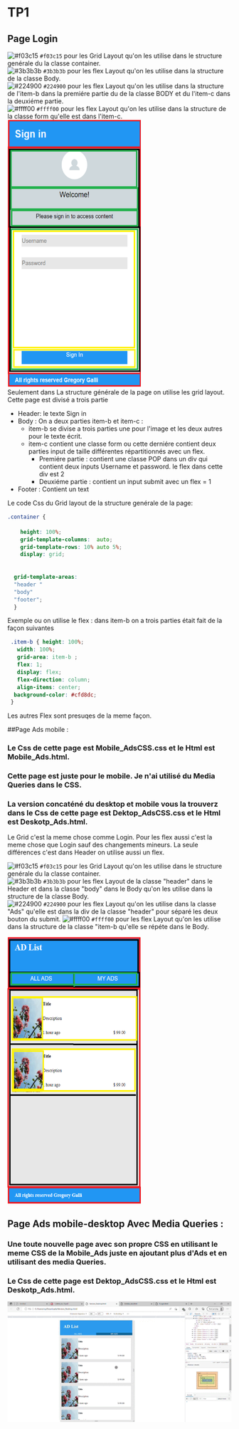 # TP1

## Page Login

![#f03c15](https://via.placeholder.com/15/f03c15/f03c15.png) `#f03c15` pour les Grid Layout qu'on les utilise dans le structure genérale du la classe container.  
![#3b3b3b](https://via.placeholder.com/15/3b3b3b/3b3b3b.png) `#3b3b3b` pour les flex Layout qu'on les utilise dans la structure de la classe Body.  
![#224900](https://via.placeholder.com/15/224900/224900.png) `#224900` pour les flex Layout qu'on les utilise dans la structure de l'item-b dans la premiére partie du de la classe BODY et du l'item-c dans la deuxiéme partie.  
![#ffff00](https://via.placeholder.com/15/ffff00/ffff00.png) `#ffff00` pour les flex Layout qu'on les utilise dans la structure de la classe form qu'elle est dans l'item-c.  
<img src="https://github.com/Master-2-MIAGE-MBDS/web-integration-responsive-design-MatallahMouncif/blob/main/Capture/FLogin.png"  title="Login" width=300px height=600px>  
Seulement dans La structure générale de la page on utilise les grid layout. Cette page est divisé a trois partie 
- Header: le texte Sign in  
- Body : On a deux parties item-b et item-c :
   - item-b se divise a trois parties une pour l'image et les deux autres pour le texte écrit.
   - item-c contient une classe form ou cette derniére contient deux parties input de taille différentes répartitionnés avec un flex. 
        - Premiére partie : contient une classe POP dans un div qui contient deux inputs Username et password. le flex dans cette div est 2
        - Deuxiéme partie : contient un input submit avec un flex = 1
 - Footer : Contient un text


Le code Css du Grid layout de la structure genérale de la page: 
      
```css
.container {
    
    height: 100%;
    grid-template-columns:  auto;
    grid-template-rows: 10% auto 5%;
    display: grid;
  
  
  grid-template-areas:
  "header "
  "body"
  "footer";
  }
  ```
  
 Exemple ou on utilise le flex : dans item-b on a trois parties était fait de la façon suivantes  
 
 ```css
  .item-b { height: 100%;
    width: 100%;
    grid-area: item-b ;
    flex: 1;
    display: flex;
    flex-direction: column;
    align-items: center;
   background-color: #cfd8dc; 
  }
   ```
  Les autres Flex sont presuqes de la meme façon.
    
  ##Page Ads mobile :  
   ### Le Css de cette page est Mobile_AdsCSS.css et le Html est Mobile_Ads.html. 
   ### Cette page est juste pour le mobile. Je n'ai utilisé du Media Queries dans le CSS. 
   ### La version concaténé du desktop et mobile vous la trouverz dans le Css de cette page est Dektop_AdsCSS.css et le Html est Deskotp_Ads.html.
   
   Le Grid c'est la meme chose comme Login. 
   Pour les flex aussi c'est la meme chose que Login sauf des changements mineurs.
   La seule différences c'est dans Header on utilise aussi un flex.
  
  
 ![#f03c15](https://via.placeholder.com/15/f03c15/f03c15.png) `#f03c15` pour les Grid Layout qu'on les utilise dans le structure genérale du la classe container.  
![#3b3b3b](https://via.placeholder.com/15/3b3b3b/3b3b3b.png) `#3b3b3b` pour les flex Layout  de la classe "header" dans le Header et dans la classe "body" dans le Body qu'on les utilise dans la structure de la classe Body.  
![#224900](https://via.placeholder.com/15/224900/224900.png) `#224900` pour les flex Layout qu'on les utilise dans la classe "Ads" qu'elle est dans la div de la classe "header" pour séparé les deux bouton du submit.
![#ffff00](https://via.placeholder.com/15/ffff00/ffff00.png) `#ffff00` pour les flex Layout qu'on les utilise dans la structure de la classe "item-b qu'elle se répéte dans le Body.



   

<img src="https://github.com/Master-2-MIAGE-MBDS/web-integration-responsive-design-MatallahMouncif/blob/main/Capture/FFMobile_Ads.png"  title="Login" width=300px height=600px>  




   

   
 ## Page Ads mobile-desktop Avec Media Queries : 
   ### Une toute nouvelle page avec son propre CSS en utilisant le meme CSS de la Mobile_Ads juste en ajoutant plus d'Ads et en utilisant des media Queries.
   ### Le Css de cette page est Dektop_AdsCSS.css et le Html est Deskotp_Ads.html. 
   
![Mobile_To_Desktop](https://github.com/Master-2-MIAGE-MBDS/web-integration-responsive-design-MatallahMouncif/blob/main/Capture/Version_Desktop.html%20and%204%20more%20pages%20-%20Personal%20-%20Microsoft_%20Edge%202022-09-14%2019-49-59.gif)

   
   






 
 
  
  






